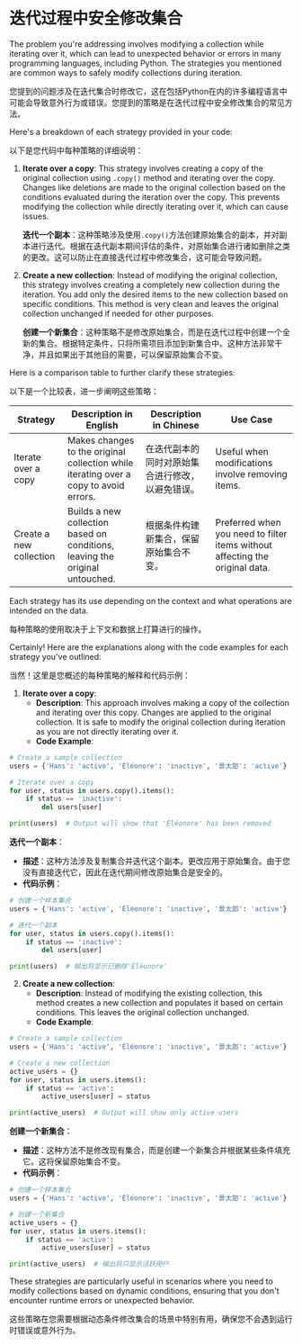 # 迭代过程中安全修改集合
The problem you're addressing involves modifying a collection while iterating over it, which can lead to unexpected behavior or errors in many programming languages, including Python. The strategies you mentioned are common ways to safely modify collections during iteration.

您提到的问题涉及在迭代集合时修改它，这在包括Python在内的许多编程语言中可能会导致意外行为或错误。您提到的策略是在迭代过程中安全修改集合的常见方法。

Here's a breakdown of each strategy provided in your code:

以下是您代码中每种策略的详细说明：

1. **Iterate over a copy**: This strategy involves creating a copy of the original collection using `.copy()` method and iterating over the copy. Changes like deletions are made to the original collection based on the conditions evaluated during the iteration over the copy. This prevents modifying the collection while directly iterating over it, which can cause issues.

    **迭代一个副本**：这种策略涉及使用`.copy()`方法创建原始集合的副本，并对副本进行迭代。根据在迭代副本期间评估的条件，对原始集合进行诸如删除之类的更改。这可以防止在直接迭代过程中修改集合，这可能会导致问题。

2. **Create a new collection**: Instead of modifying the original collection, this strategy involves creating a completely new collection during the iteration. You add only the desired items to the new collection based on specific conditions. This method is very clean and leaves the original collection unchanged if needed for other purposes.

    **创建一个新集合**：这种策略不是修改原始集合，而是在迭代过程中创建一个全新的集合。根据特定条件，只将所需项目添加到新集合中。这种方法非常干净，并且如果出于其他目的需要，可以保留原始集合不变。

Here is a comparison table to further clarify these strategies:

以下是一个比较表，进一步阐明这些策略：

| Strategy | Description in English | Description in Chinese | Use Case |
|----------|------------------------|------------------------|----------|
| Iterate over a copy | Makes changes to the original collection while iterating over a copy to avoid errors. | 在迭代副本的同时对原始集合进行修改，以避免错误。 | Useful when modifications involve removing items. |
| Create a new collection | Builds a new collection based on conditions, leaving the original untouched. | 根据条件构建新集合，保留原始集合不变。 | Preferred when you need to filter items without affecting the original data. |

Each strategy has its use depending on the context and what operations are intended on the data.

每种策略的使用取决于上下文和数据上打算进行的操作。

Certainly! Here are the explanations along with the code examples for each strategy you've outlined:

当然！这里是您概述的每种策略的解释和代码示例：

1. **Iterate over a copy**:
    - **Description**: This approach involves making a copy of the collection and iterating over this copy. Changes are applied to the original collection. It is safe to modify the original collection during iteration as you are not directly iterating over it.
    - **Code Example**:

```python
# Create a sample collection
users = {'Hans': 'active', 'Éléonore': 'inactive', '景太郎': 'active'}

# Iterate over a copy
for user, status in users.copy().items():
    if status == 'inactive':
        del users[user]

print(users)  # Output will show that 'Éléonore' has been removed
```

**迭代一个副本**：
- **描述**：这种方法涉及复制集合并迭代这个副本。更改应用于原始集合。由于您没有直接迭代它，因此在迭代期间修改原始集合是安全的。
- **代码示例**：

```python
# 创建一个样本集合
users = {'Hans': 'active', 'Éléonore': 'inactive', '景太郎': 'active'}

# 迭代一个副本
for user, status in users.copy().items():
    if status == 'inactive':
        del users[user]

print(users)  # 输出将显示已删除'Éléonore'
```

2. **Create a new collection**:
    - **Description**: Instead of modifying the existing collection, this method creates a new collection and populates it based on certain conditions. This leaves the original collection unchanged.
    - **Code Example**:

```python
# Create a sample collection
users = {'Hans': 'active', 'Éléonore': 'inactive', '景太郎': 'active'}

# Create a new collection
active_users = {}
for user, status in users.items():
    if status == 'active':
        active_users[user] = status

print(active_users)  # Output will show only active users
```

**创建一个新集合**：
- **描述**：这种方法不是修改现有集合，而是创建一个新集合并根据某些条件填充它。这将保留原始集合不变。
- **代码示例**：

```python
# 创建一个样本集合
users = {'Hans': 'active', 'Éléonore': 'inactive', '景太郎': 'active'}

# 创建一个新集合
active_users = {}
for user, status in users.items():
    if status == 'active':
        active_users[user] = status

print(active_users)  # 输出将只显示活跃用户
```

These strategies are particularly useful in scenarios where you need to modify collections based on dynamic conditions, ensuring that you don't encounter runtime errors or unexpected behavior. 

这些策略在您需要根据动态条件修改集合的场景中特别有用，确保您不会遇到运行时错误或意外行为。
